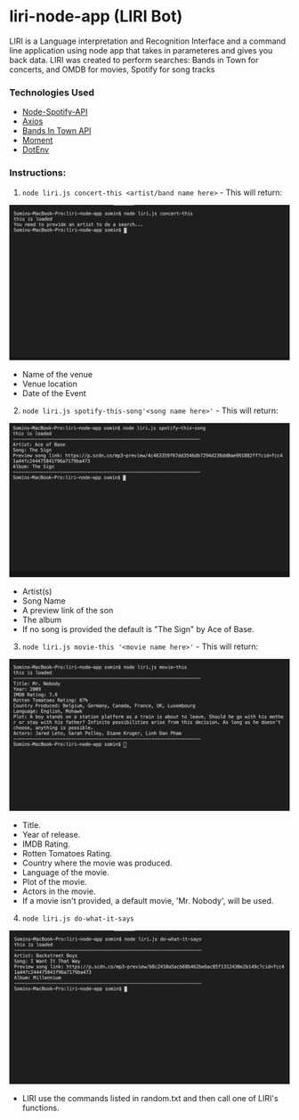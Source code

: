 # liri-node-app (LIRI Bot)

LIRI is a Language interpretation and Recognition Interface and a command line application using node app that takes in parameteres and gives you back data. LIRI was created to perform searches: Bands in Town for concerts, and OMDB for movies, Spotify for song tracks

### Technologies Used
   * [Node-Spotify-API](https://www.npmjs.com/package/node-spotify-api)
   * [Axios](https://www.npmjs.com/package/axios)
   * [Bands In Town API](http://www.artists.bandsintown.com/bandsintown-api)
   * [Moment](https://www.npmjs.com/package/moment)
   * [DotEnv](https://www.npmjs.com/package/dotenv)

   
### Instructions:
 
 1. `node liri.js concert-this <artist/band name here>` - This will return:

![screenshot](img/concert-this.gif)

   * Name of the venue
   * Venue location
   * Date of the Event



2. `node liri.js spotify-this-song'<song name here>'` - This will return:

![screenshot](img/spotify-this-song.gif)

   * Artist(s)
   * Song Name
   * A preview link of the son
   * The album
   * If no song is provided the default is "The Sign" by Ace of Base.



3. `node liri.js movie-this '<movie name here>'` - This will return:

![screenshot](img/movie-this.gif)

   * Title.
   * Year of release.
   * IMDB Rating.
   * Rotten Tomatoes Rating.
   * Country where the movie was produced.
   * Language of the movie.
   * Plot of the movie.
   * Actors in the movie.
   * If a movie isn't provided, a default movie, 'Mr. Nobody', will be used.



4. `node liri.js do-what-it-says`

![screenshot](img/do-what-it-says.png)

   * LIRI use the commands listed in random.txt and then call one of LIRI's functions.
